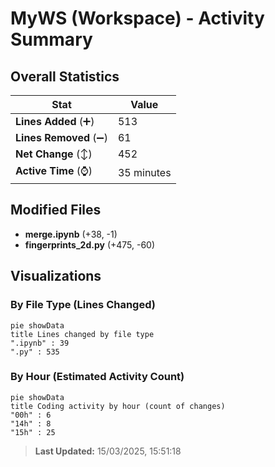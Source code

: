 # MyWS (Workspace) - Activity Summary 

## Overall Statistics

| Stat                   | Value                                                             |
| ---------------------- | ----------------------------------------------------------------- |
| **Lines Added** (➕)   | 513                                          |
| **Lines Removed** (➖) | 61                                        |
| **Net Change** (↕)    | 452                |
| **Active Time** (⌚)   | 35 minutes |


## Modified Files
- **merge.ipynb** (+38, -1)
- **fingerprints_2d.py** (+475, -60)

## Visualizations

### By File Type (Lines Changed)

```mermaid
pie showData
title Lines changed by file type
".ipynb" : 39
".py" : 535
```

### By Hour (Estimated Activity Count)

```mermaid
pie showData
title Coding activity by hour (count of changes)
"00h" : 6
"14h" : 8
"15h" : 25
```


> **Last Updated:** 15/03/2025, 15:51:18